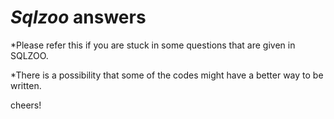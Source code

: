 # *Sqlzoo* answers

*Please refer this if you are stuck in some questions that are given in SQLZOO.
 
*There is a possibility that some of the codes might have a better way to be written.
 
 cheers!
